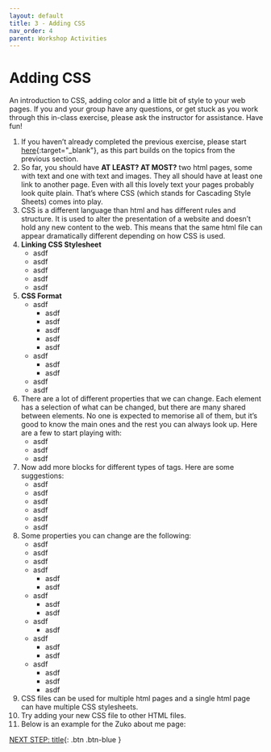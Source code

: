 ```yaml
---
layout: default
title: 3 - Adding CSS
nav_order: 4
parent: Workshop Activities
---
```


# Adding CSS

An introduction to CSS, adding color and a little bit of style to your web pages. If you and your group have any questions, or get stuck as you work through this in-class exercise, please ask the instructor for assistance.  Have fun!

1.  If you haven’t already completed the previous exercise, please start [here](https://richmccue.github.io/html-css/act-2.html){:target="_blank"}, as this part builds on the topics from the previous section.
2.  So far, you should have **AT LEAST? AT MOST?** two html pages, some with text and one with text and images. They all should have at least one link to another page. Even with all this lovely text your pages probably look quite plain. That’s where CSS (which stands for Cascading Style Sheets) comes into play.
3.  CSS is a different language than html and has different rules and structure. It is used to alter the presentation of a website and doesn’t hold any new content to the web. This means that the same html file can appear dramatically different depending on how CSS is used.
4.  **Linking CSS Stylesheet**
    -   asdf
    -   asdf
    -   asdf
    -   asdf
    -   asdf
5.  **CSS Format**
    -   asdf
        -   asdf
        -   asdf
        -   asdf
        -   asdf
        -   asdf
    -   asdf
        -   asdf
        -   asdf
    -   asdf
    -   asdf
6.  There are a lot of different properties that we can change. Each element has a selection of what can be changed, but there are many shared between elements. No one is expected to memorise all of them, but it’s good to know the main ones and the rest you can always look up. Here are a few to start playing with:
    -   asdf
    -   asdf
    -   asdf
7.  Now add more blocks for different types of tags. Here are some suggestions:
    -   asdf
    -   asdf
    -   asdf
    -   asdf
    -   asdf
    -   asdf
8.  Some properties you can change are the following:
    -   asdf
    -   asdf
    -   asdf
    -   asdf
        -   asdf
        -   asdf
    -   asdf
        -   asdf
        -   asdf
    -   asdf
        -   asdf
    -   asdf
        -   asdf
        -   asdf
    -   asdf
        -   asdf
        -   asdf
        -   asdf
9.  CSS files can be used for multiple html pages and a single html page can have multiple CSS stylesheets.
10.  Try adding your new CSS file to other HTML files.
11.  Below is an example for the Zuko about me page:

[NEXT STEP: title](act-4.html){: .btn .btn-blue }
